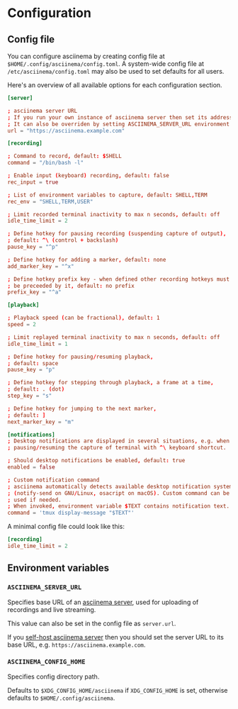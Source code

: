 # Configuration

## Config file

You can configure asciinema by creating config file at
`$HOME/.config/asciinema/config.toml`. A system-wide config file at
`/etc/asciinema/config.toml` may also be used to set defaults for all users.

Here's an overview of all available options for each configuration section.

```toml title="~/.config/asciinema/config.toml"
[server]

; asciinema server URL
; If you run your own instance of asciinema server then set its address here
; It can also be overriden by setting ASCIINEMA_SERVER_URL environment variable
url = "https://asciinema.example.com"

[recording]

; Command to record, default: $SHELL
command = "/bin/bash -l"

; Enable input (keyboard) recording, default: false
rec_input = true

; List of environment variables to capture, default: SHELL,TERM
rec_env = "SHELL,TERM,USER"

; Limit recorded terminal inactivity to max n seconds, default: off
idle_time_limit = 2

; Define hotkey for pausing recording (suspending capture of output),
; default: ^\ (control + backslash)
pause_key = "^p"

; Define hotkey for adding a marker, default: none
add_marker_key = "^x"

; Define hotkey prefix key - when defined other recording hotkeys must
; be preceeded by it, default: no prefix
prefix_key = "^a"

[playback]

; Playback speed (can be fractional), default: 1
speed = 2

; Limit replayed terminal inactivity to max n seconds, default: off
idle_time_limit = 1

; Define hotkey for pausing/resuming playback,
; default: space
pause_key = "p"

; Define hotkey for stepping through playback, a frame at a time,
; default: . (dot)
step_key = "s"

; Define hotkey for jumping to the next marker,
; default: ]
next_marker_key = "m"

[notifications]
; Desktop notifications are displayed in several situations, e.g. when
; pausing/resuming the capture of terminal with ^\ keyboard shortcut.

; Should desktop notifications be enabled, default: true
enabled = false

; Custom notification command
; asciinema automatically detects available desktop notification system
; (notify-send on GNU/Linux, osacript on macOS). Custom command can be
; used if needed.
; When invoked, environment variable $TEXT contains notification text.
command = 'tmux display-message "$TEXT"'
```

A minimal config file could look like this:

```toml
[recording]
idle_time_limit = 2
```

## Environment variables

### `ASCIINEMA_SERVER_URL`

Specifies base URL of an [asciinema server](../server/index.md), used for
uploading of recordings and live streaming.

This value can also be set in the config file as `server.url`.

If you [self-host asciinema server](../server/self-hosting/index.md) then you
should set the server URL to its base URL, e.g.
`https://asciinema.example.com`.

### `ASCIINEMA_CONFIG_HOME`

Specifies config directory path.

Defaults to `$XDG_CONFIG_HOME/asciinema` if `XDG_CONFIG_HOME` is set, otherwise
defaults to `$HOME/.config/asciinema`.
